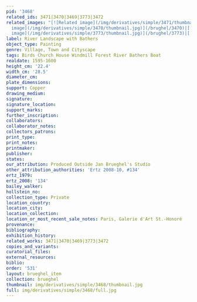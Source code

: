 ```yaml
---
pid: '3468'
related_ids: 3471|3470|3469|3773|3472
related_images: "[![Related image](/img/derivatives/simple/3471/thumbnail.jpg)](/brughel/3471)|[![Related
  image](/img/derivatives/simple/3470/thumbnail.jpg)](/brughel/3470)|[![Related image](/img/derivatives/simple/3469/thumbnail.jpg)](/brughel/3469)|[![Related
  image](/img/derivatives/simple/3773/thumbnail.jpg)](/brughel/3773)|[![Related image](/img/derivatives/simple/3472/thumbnail.jpg)](/brughel/3472)"
label: River Landscape with Bathers
object_type: Painting
genre: Village, Town and Cityscape
tags: Birds Church House Windmill Forest River Bathers Boat
realdate: 1595-1600
height_cm: '22.4'
width_cm: '28.5'
diameter_cm: 
plate_dimensions: 
support: Copper
drawing_medium: 
signature: 
signature_location: 
support_marks: 
further_inscription: 
collaborators: 
collaborator_notes: 
collectors_patrons: 
print_type: 
print_notes: 
printmaker: 
publisher: 
states: 
our_attribution: Produced Outside Jan Brueghel's Studio
other_attribution_authorities: 'Ertz 2008-10, #134'
ertz_1979: 
ertz_2008: '134'
bailey_walker: 
hollstein_no: 
collection_type: Private
location_country: 
location_city: 
location_collection: 
location_or_most_recent_sale_notes: Paris, Galerie d'Art St.-Honoré
provenance: 
bibliography: 
exhibition_history: 
related_works: 3471|3470|3469|3773|3472
copies_and_variants: 
curatorial_files: 
external_resources: 
biblio: 
order: '531'
layout: brueghel_item
collection: brueghel
thumbnail: img/derivatives/simple/3468/thumbnail.jpg
full: img/derivatives/simple/3468/full.jpg
---
```

